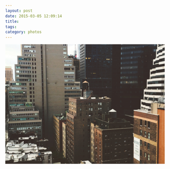 ```yaml
---
layout: post
date: 2015-03-05 12:09:14
title: 
tags:
category: photos
---
```


![title](/assets/photoblog/nyc-buildings-2.jpg)